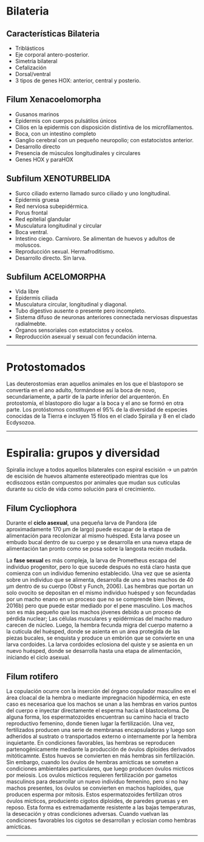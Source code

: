 # Bilateria
## Características Bilateria
-  Triblásticos
- Eje corporal antero-posterior.
- Simetría bilateral
- Cefalización
- Dorsal/ventral
- 3 tipos de genes HOX: anterior, central y posterio.

## Filum Xenacoelomorpha
- Gusanos marinos
- Epidermis  con cuerpos pulsátilos únicos
- Cilios  en la epidermis  con disposición distintiva de los microfilamentos.
- Boca, con un intestino completo
- Ganglio cerebral con un pequeño neuropolio; con estatocistos anterior.
- Desarrollo directo
- Presencia de músculos longitudinales y  circulares
- Genes HOX y paraHOX
## Subfilum XENOTURBELIDA
- Surco ciliado externo llamado surco ciliado y uno longitudinal.
- Epidermis gruesa
- Red nerviosa subepidérmica.
- Porus frontal
- Red epitelial glandular
- Musculatura longitudinal y circular
- Boca ventral.
- Intestino ciego. Carnívoro. Se alimentan de huevos y adultos de moluscos.
- Reproducción sexual. Hermafroditismo.
- Desarrollo directo. Sin larva.
## Subfilum ACELOMORPHA
- Vida libre
- Epidermis ciliada
- Musculatura circular, longitudinal y diagonal.
- Tubo digestivo ausente o presente pero incompleto.
- Sistema difuso de neuronas anteriores connectada nerviosas dispuestas radialmebte.
- Órganos sensoriales con estatocistos y ocelos.
- Reproducción asexual y sexual con fecundación interna.


---

# Protostomados
Las deuterostomias eran aquellos animales en los que el blastoporo se convertía en el ano adulto, formándose así la boca de novo, secundariamente, a partir de la parte inferior del arquenterón. En protostomía, el blastoporo dio lugar a la boca y el ano se formó en otra parte. 
Los protóstomos constituyen el 95% de la diversidad de especies conocidas de la Tierra e incluyen 15 filos en el clado Spiralia y 8 en el clado Ecdysozoa.


---  
# Espiralia: grupos y diversidad
Spiralia incluye a todos aquellos bilaterales con espiral escisión → un patrón de escisión de huevos altamente estereotipado mientras que los ecdisozoos están compuestos por animales que mudan sus cutículas durante su ciclo de vida como solución para el crecimiento.
## Filum Cycliophora
Durante el **ciclo asexual**, una pequeña larva de Pandora (de aproximadamente 170 μm de largo) puede escapar de la etapa de alimentación para recolonizar al mismo huésped. Esta larva posee un embudo bucal dentro de su cuerpo y se desarrolla en una nueva etapa de alimentación tan pronto como se posa sobre la langosta recién mudada.

La **fase sexual** es más compleja, la larva de Prometheus escapa del individuo progenitor, pero lo que sucede después no está claro hasta que comienza con un individuo femenino establecido. Una vez que se asienta sobre un individuo que se alimenta, desarrolla de uno a tres machos de 40 μm dentro de su cuerpo (Obst y
Funch, 2006). Las hembras que portan un solo ovocito se depositan en el mismo individuo huésped y son fecundadas por un macho enano en un proceso que no se comprende bien (Neves, 2016b) pero que puede estar mediado por el pene masculino. Los machos son es más pequeño que los machos jóvenes debido a un proceso de pérdida nuclear; Las células musculares y epidérmicas del
macho maduro carecen de núcleo. Luego, la hembra fecunda migra del cuerpo materno a la cutícula del huésped, donde se asienta en un área protegida de las piezas bucales, se enquista y produce un embrión que se convierte en una larva cordoides. La larva cordoides eclosiona del quiste y se asienta en un nuevo
huésped, donde se desarrolla hasta una etapa de alimentación, iniciando el ciclo asexual.

## Filum rotifero
La copulación ocurre con la inserción del órgano copulador masculino en el área cloacal de la hembra o mediante impregnación hipodérmica, en este caso es necesarioa que los machos se unan a las hembras en varios puntos del cuerpo e inyectar directamente el esperma hacia el blastoceloma. De alguna forma, los espermatozoides encuentran su camino hacia el tracto reproductivo femenino, donde tienen lugar la fertilización. Una vez, fertilizados producen una serie de membranas encapsuladoras y luego son adheridos al sustrato o transportados externo o internamente por la hembra inquietante.
En condiciones favorables, las hembras se reproducen partenogénicamente mediante la producción de óvulos diploides derivados mitóticamnte. Estos huevos se convierten en más hembras sin fertilización.
Sin embargo, cuando los óvulos de hembras amícticas se someten  a condiciones ambientales particulares, que luego producen óvulos micticos por meiosis. Los ovulos mícticos requieren fertilización por gametos masculinos para desarrollar un nuevo individuo femenino, pero si no hay machos presentes, los óvulos se convierten en machos haploides, que producen esperma por mitosis. Estos espermatozoides fertilizan otros óvulos mícticos, produciento cigotos diploides, de paredes gruesas y en reposo. Esta forma es extremadamente resistente a las bajas temperaturas, la desecación y otras condiciones adversas. Cuando vuelvan  las condiciones favorables  los cigotos se desarrollan y eclosian como hembras amícticas.





---